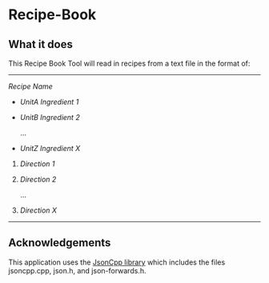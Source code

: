 # Recipe-Book
## What it does

This Recipe Book Tool will read in recipes from a text file in the format of:

***
_Recipe Name_

- _UnitA Ingredient 1_
- _UnitB Ingredient 2_

  ...
  
- _UnitZ Ingredient X_



1. _Direction 1_
2. _Direction 2_

   ...  
   
3. _Direction X_
***

## Acknowledgements

This application uses the [JsonCpp library](https://github.com/open-source-parsers/jsoncpp) which includes the files jsoncpp.cpp, json.h, and json-forwards.h. 
